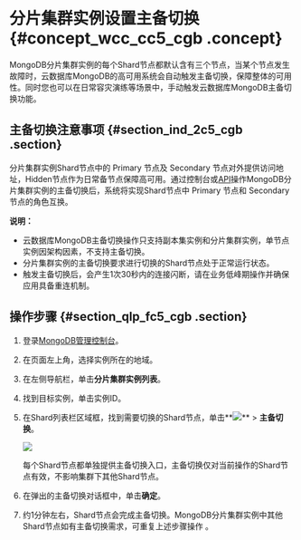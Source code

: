 # 分片集群实例设置主备切换 {#concept_wcc_cc5_cgb .concept}

MongoDB分片集群实例的每个Shard节点都默认含有三个节点，当某个节点发生故障时，云数据库MongoDB的高可用系统会自动触发主备切换，保障整体的可用性。同时您也可以在日常容灾演练等场景中，手动触发云数据库MongoDB主备切换功能。

## 主备切换注意事项 {#section_ind_2c5_cgb .section}

分片集群实例Shard节点中的 Primary 节点及 Secondary 节点对外提供访问地址，Hidden节点作为日常备节点保障高可用。通过控制台或[API](../../../../../intl.zh-CN/API参考/实例管理/SwitchDBInstanceHA.md#)操作MongoDB分片集群实例的主备切换后，系统将实现Shard节点中 Primary 节点和 Secondary 节点的角色互换。

**说明：** 

-   云数据库MongoDB主备切换操作只支持副本集实例和分片集群实例，单节点实例因架构因素，不支持主备切换。
-   分片集群实例的主备切换要求进行切换的Shard节点处于正常运行状态。
-   触发主备切换后，会产生1次30秒内的连接闪断，请在业务低峰期操作并确保应用具备重连机制。

## 操作步骤 {#section_qlp_fc5_cgb .section}

1.  登录[MongoDB管理控制台](https://mongodb.console.aliyun.com/#/mongodb/list)。
2.  在页面左上角，选择实例所在的地域。
3.  在左侧导航栏，单击**分片集群实例列表**。
4.  找到目标实例，单击实例ID。
5.  在Shard列表栏区域框，找到需要切换的Shard节点，单击**![](http://static-aliyun-doc.oss-cn-hangzhou.aliyuncs.com/assets/img/6723/154777481913851_zh-CN.png)** \> **主备切换**。

    ![](http://static-aliyun-doc.oss-cn-hangzhou.aliyuncs.com/assets/img/6741/154777481913849_zh-CN.png)

    每个Shard节点都单独提供主备切换入口，主备切换仅对当前操作的Shard节点有效，不影响集群下其他Shard节点。

6.  在弹出的主备切换对话框中，单击**确定**。
7.  约1分钟左右，Shard节点会完成主备切换。MongoDB分片集群实例中其他Shard节点如有主备切换需求，可重复上述步骤操作 。

